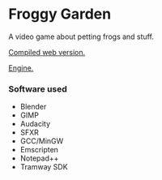 # Froggy Garden

A video game about petting frogs and stuff.

[Compiled web version.](https://racenis.itch.io/froggy-garden)

[Engine.](https://github.com/racenis/tram-sdk)

### Software used

- Blender
- GIMP
- Audacity
- SFXR
- GCC/MinGW
- Emscripten
- Notepad++
- Tramway SDK